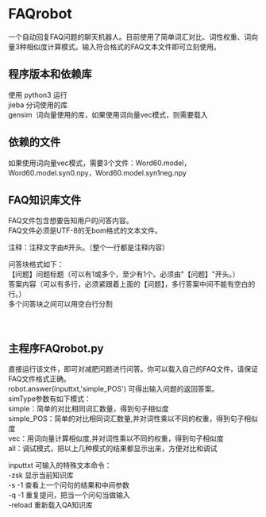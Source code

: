 # FAQrobot

一个自动回复FAQ问题的聊天机器人。目前使用了简单词汇对比、词性权重、词向量3种相似度计算模式。输入符合格式的FAQ文本文件即可立刻使用。
 
## 程序版本和依赖库
使用 python3 运行  
jieba 分词使用的库  
gensim  词向量使用的库，如果使用词向量vec模式，则需要载入  

## 依赖的文件
如果使用词向量vec模式，需要3个文件：Word60.model，Word60.model.syn0.npy，Word60.model.syn1neg.npy  


## FAQ知识库文件
FAQ文件包含想要告知用户的问答内容。   
FAQ文件必须是UTF-8的无bom格式的文本文件。   
  
注释：注释文字由#开头。（整个一行都是注释内容）  
  
问答块格式如下：  
【问题】问题标题（可以有1或多个，至少有1个。必须由"【问题】"开头。）  
答案内容（可以有多行，必须紧跟着上面的【问题】，多行答案中间不能有空白的行。）  
多个问答块之间可以用空白行分割  
   
 
## 主程序FAQrobot.py
直接运行该文件，即可对减肥问题进行问答。你可以载入自己的FAQ文件，请保证FAQ文件格式正确。  
robot.answer(inputtxt,'simple_POS') 可得出输入问题的返回答案。  
simType参数有如下模式：   
simple：简单的对比相同词汇数量，得到句子相似度  
simple_POS：简单的对比相同词汇数量,并对词性乘以不同的权重，得到句子相似度  
vec：用词向量计算相似度,并对词性乘以不同的权重，得到句子相似度  
all：调试模式，把以上几种模式的结果都显示出来，方便对比和调试  
  
inputtxt 可输入的特殊文本命令：  
-zsk 显示当前知识库  
-s -1 查看上一个问句的结果和中间参数  
-q -1 重复提问，把当一个问句当做输入  
-reload 重新载入QA知识库  
